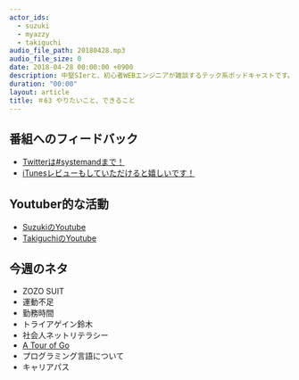 ```yaml
---
actor_ids:
  - suzuki
  - myazzy
  - takiguchi
audio_file_path: 20180428.mp3
audio_file_size: 0
date: 2018-04-28 00:00:00 +0900
description: 中堅SIerと、初心者WEBエンジニアが雑談するテック系ポッドキャストです。
duration: "00:00"
layout: article
title: ＃63 やりたいこと、できること
---
```

## 番組へのフィードバック
* [Twitterは#systemandまで！](https://twitter.com/search?q=%23systemand)
* [iTunesレビューもしていただけると嬉しいです！](https://itunes.apple.com/jp/podcast/systemand-online/id1205168408?mt=2)

## Youtuber的な活動
* [SuzukiのYoutube](https://www.youtube.com/channel/UCqTozqKO5AWD8OccCnW3Rvw)
* [TakiguchiのYoutube](https://www.youtube.com/channel/UCtoXGiMeDggQPdGoanDE2sA)


## 今週のネタ
* ZOZO SUIT
* 運動不足
* 勤務時間
* トライアゲイン鈴木
* 社会人ネットリテラシー
* [A Tour of Go](https://tour.golang.org/welcome/1)
* プログラミング言語について
* キャリアパス

